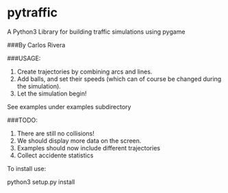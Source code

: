 # pytraffic
A Python3 Library for building traffic simulations using pygame

###By Carlos Rivera

###USAGE:
1. Create trajectories by combining arcs and lines.
2. Add balls, and set their speeds (which can of
   course be changed during the simulation).
3. Let the simulation begin!

See examples under examples subdirectory

###TODO:
1. There are still no collisions!
3. We should display more data on the screen.
4. Examples should now include different trajectories
5. Collect accidente statistics

To install use:

python3 setup.py install
